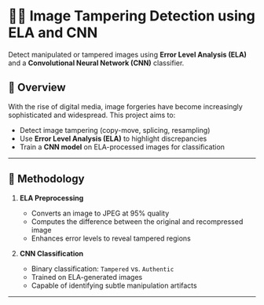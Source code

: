 # 🕵️‍♂️ Image Tampering Detection using ELA and CNN

Detect manipulated or tampered images using **Error Level Analysis (ELA)** and a **Convolutional Neural Network (CNN)** classifier.

## 📌 Overview

With the rise of digital media, image forgeries have become increasingly sophisticated and widespread. This project aims to:
- Detect image tampering (copy-move, splicing, resampling)
- Use **Error Level Analysis (ELA)** to highlight discrepancies
- Train a **CNN model** on ELA-processed images for classification

---
## 🧠 Methodology

1. **ELA Preprocessing**  
   - Converts an image to JPEG at 95% quality
   - Computes the difference between the original and recompressed image
   - Enhances error levels to reveal tampered regions

2. **CNN Classification**  
   - Binary classification: `Tampered` vs. `Authentic`
   - Trained on ELA-generated images
   - Capable of identifying subtle manipulation artifacts

---
